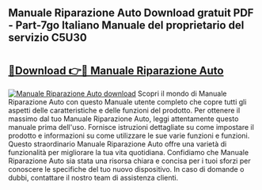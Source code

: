 ## Manuale Riparazione Auto Download gratuit PDF - Part-7go Italiano Manuale del proprietario del servizio C5U30

# <h2><a href="http://dfdx14e.blite.top/?on=Manuale+Riparazione+Auto">🔗Download 👉🔴 Manuale Riparazione Auto</a></h2>

[![Manuale Riparazione Auto download](https://i.imgur.com/lujVjoI.png)](http://dfdx14e.blite.top/?on=Manuale+Riparazione+Auto)
Scopri il mondo di Manuale Riparazione Auto con questo Manuale utente completo che copre tutti gli aspetti delle caratteristiche e delle funzioni del prodotto. Per ottenere il massimo dal tuo Manuale Riparazione Auto, leggi attentamente questo manuale prima dell'uso. Fornisce istruzioni dettagliate su come impostare il prodotto e informazioni su come utilizzare le sue varie funzioni e funzioni. Questo straordinario Manuale Riparazione Auto offre una varietà di funzionalità per migliorare la tua vita quotidiana. Confidiamo che Manuale Riparazione Auto sia stata una risorsa chiara e concisa per i tuoi sforzi per conoscere le specifiche del tuo nuovo dispositivo. In caso di domande o dubbi, contattare il nostro team di assistenza clienti.
